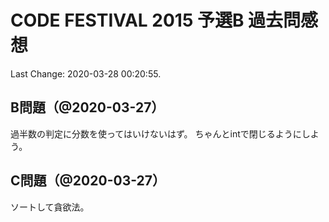 # CODE FESTIVAL 2015 予選B 過去問感想

Last Change: 2020-03-28 00:20:55.

## B問題（@2020-03-27）

過半数の判定に分数を使ってはいけないはず。
ちゃんとintで閉じるようにしよう。

## C問題（@2020-03-27）

ソートして貪欲法。

